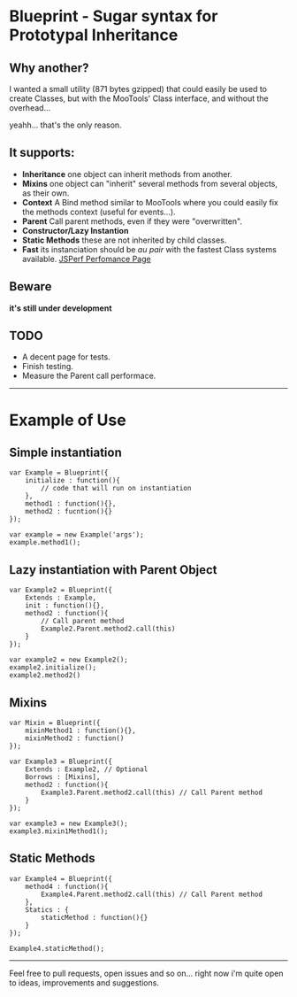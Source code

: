 Blueprint - Sugar syntax for Prototypal Inheritance
===================================================

Why another?
------------

I wanted a small utility (871 bytes gzipped) that could easily be used to create Classes, but with the MooTools' Class interface, and without the overhead…

yeahh… that's the only reason.

It supports:
------------

* __Inheritance__ one object can inherit methods from another.
* __Mixins__ one object can "inherit" several methods from several objects, as their own.
* __Context__ A Bind method similar to MooTools where you could easily fix the methods context (useful for events…).
* __Parent__ Call parent methods, even if they were "overwritten".
* __Constructor/Lazy Instantion__ 
* __Static Methods__ these are not inherited by child classes.
* __Fast__ its instanciation should be *au pair* with the fastest Class systems available. [JSPerf Perfomance Page](http://jsperf.com/moo-resig-ender-my/9)

Beware
------
__it's still under development__

TODO
----
* A decent page for tests.
* Finish testing.
* Measure the Parent call performace.

----

Example of Use
==============
    
Simple instantiation
--------------------
    var Example = Blueprint({
        initialize : function(){
            // code that will run on instantiation
        },
        method1 : function(){},
        method2 : fucntion(){}
    });
    
    var example = new Example('args');
    example.method1();
    
Lazy instantiation with Parent Object
-------------------------------------

    var Example2 = Blueprint({
        Extends : Example,
        init : function(){},
        method2 : function(){
            // Call parent method
            Example2.Parent.method2.call(this)
        }
    });
    
    var example2 = new Example2();
    example2.initialize();
    example2.method2()
    
Mixins
------

    var Mixin = Blueprint({
        mixinMethod1 : function(){},
        mixinMethod2 : function()
    });
    
    var Example3 = Blueprint({
        Extends : Example2, // Optional
        Borrows : [Mixins],
        method2 : function(){
            Example3.Parent.method2.call(this) // Call Parent method
        }
    });
    
    var example3 = new Example3();
    example3.mixin1Method1();

Static Methods
--------------

    var Example4 = Blueprint({
        method4 : function(){
            Example4.Parent.method2.call(this) // Call Parent method
        },
        Statics : {
            staticMethod : function(){}
        }
    });
    
    Example4.staticMethod();
    
---


Feel free to pull requests, open issues and so on… right now i'm quite open to ideas, improvements and suggestions.

